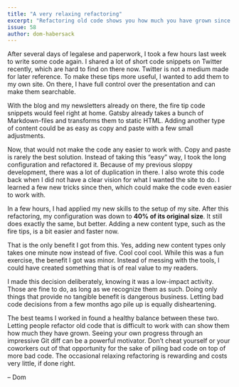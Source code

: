 ```yaml
---
title: "A very relaxing refactoring"
excerpt: "Refactoring old code shows you how much you have grown since you wrote it. Sometimes, that’s just the boost you need to unlock creativity."
issue: 58
author: dom-habersack
---
```

After several days of legalese and paperwork, I took a few hours last week to write some code again. I shared a lot of short code snippets on Twitter recently, which are hard to find on there now. Twitter is not a medium made for later reference. To make these tips more useful, I wanted to add them to my own site. On there, I have full control over the presentation and can make them searchable.

With the blog and my newsletters already on there, the fire tip code snippets would feel right at home. Gatsby already takes a bunch of Markdown-files and transforms them to static HTML. Adding another type of content could be as easy as copy and paste with a few small adjustments.

Now, that would not make the code any easier to work with. Copy and paste is rarely the best solution. Instead of taking this “easy” way, I took the long configuration and refactored it. Because of my previous sloppy development, there was a lot of duplication in there. I also wrote this code back when I did not have a clear vision for what I wanted the site to do. I learned a few new tricks since then, which could make the code even easier to work with.

In a few hours, I had applied my new skills to the setup of my site. After this refactoring, my configuration was down to **40% of its original size**. It still does exactly the same, but better. Adding a new content type, such as the fire tips, is a bit easier and faster now.

That is the only benefit I got from this. Yes, adding new content types only takes one minute now instead of five. Cool cool cool. While this was a fun exercise, the benefit I got was minor. Instead of messing with the tools, I could have created something that is of real value to my readers.

I made this decision deliberately, knowing it was a low-impact activity. Those are fine to do, as long as we recognize them as such. Doing only things that provide no tangible benefit is dangerous business. Letting bad code decisions from a few months ago pile up is equally disheartening.

The best teams I worked in found a healthy balance between these two. Letting people refactor old code that is difficult to work with can show them how much they have grown. Seeing your own progress through an impressive Git diff can be a powerful motivator. Don’t cheat yourself or your coworkers out of that opportunity for the sake of piling bad code on top of more bad code. The occasional relaxing refactoring is rewarding and costs very little, if done right.

– Dom